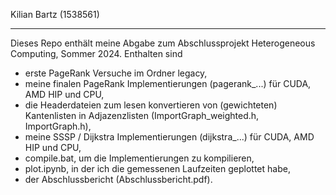 Kilian Bartz (1538561)

---

Dieses Repo enthält meine Abgabe zum Abschlussprojekt Heterogeneous Computing, Sommer 2024. Enthalten sind

- erste PageRank Versuche im Ordner legacy,
- meine finalen PageRank Implementierungen (pagerank\_...) für CUDA, AMD HIP und CPU,
- die Headerdateien zum lesen konvertieren von (gewichteten) Kantenlisten in Adjazenzlisten (ImportGraph_weighted.h, ImportGraph.h),
- meine SSSP / Dijkstra Implementierungen (dijkstra\_...) für CUDA, AMD HIP und CPU,
- compile.bat, um die Implementierungen zu kompilieren,
- plot.ipynb, in der ich die gemessenen Laufzeiten geplottet habe,
- der Abschlussbericht (Abschlussbericht.pdf).
